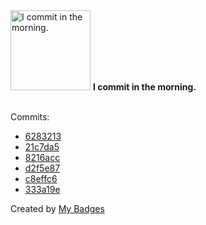 <img src="https://my-badges.github.io/my-badges/morning-commits.png" alt="I commit in the morning." title="I commit in the morning." width="128">
<strong>I commit in the morning.</strong>
<br><br>

Commits:

- <a href="https://github.com/EuDs63/TemperMonkeyScripts/commit/6283213966a9f0f5f30a37db57ca71daa002ace4">6283213</a>
- <a href="https://github.com/EuDs63/EuDs63.github.io/commit/21c7da531c27cc6f625dd353e13f0d5a3bc0a705">21c7da5</a>
- <a href="https://github.com/EuDs63/EuDs63.github.io/commit/8216acce7dec892e6519ed23072fd7f56ce29408">8216acc</a>
- <a href="https://github.com/EuDs63/EuDs63.github.io/commit/d2f5e87f190f12416e0b159e31e7a04216ae3d49">d2f5e87</a>
- <a href="https://github.com/EuDs63/EuDs63.github.io/commit/c8effc6756cc72b23239655790acaf707d4bcdef">c8effc6</a>
- <a href="https://github.com/EuDs63/ffmpy/commit/333a19ee4d21f32537c0508aa1942ef1aa7afe24">333a19e</a>


Created by <a href="https://github.com/my-badges/my-badges">My Badges</a>